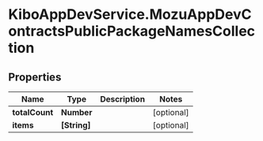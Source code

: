 # KiboAppDevService.MozuAppDevContractsPublicPackageNamesCollection

## Properties

Name | Type | Description | Notes
------------ | ------------- | ------------- | -------------
**totalCount** | **Number** |  | [optional] 
**items** | **[String]** |  | [optional] 


